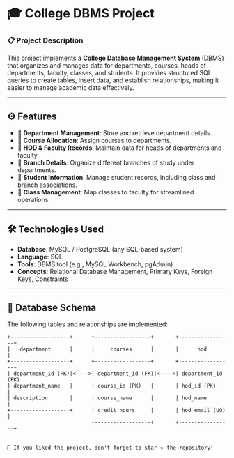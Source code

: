 # 🎓 College DBMS Project

### 📋 **Project Description**
This project implements a **College Database Management System** (DBMS) that organizes and manages data for departments, courses, heads of departments, faculty, classes, and students. It provides structured SQL queries to create tables, insert data, and establish relationships, making it easier to manage academic data effectively.

---

## ⚙️ **Features**
- 📌 **Department Management**: Store and retrieve department details.
- 📌 **Course Allocation**: Assign courses to departments.
- 📌 **HOD & Faculty Records**: Maintain data for heads of departments and faculty.
- 📌 **Branch Details**: Organize different branches of study under departments.
- 📌 **Student Information**: Manage student records, including class and branch associations.
- 📌 **Class Management**: Map classes to faculty for streamlined operations.

---

## 🛠️ **Technologies Used**
- **Database**: MySQL / PostgreSQL (any SQL-based system)
- **Language**: SQL
- **Tools**: DBMS tool (e.g., MySQL Workbench, pgAdmin)
- **Concepts**: Relational Database Management, Primary Keys, Foreign Keys, Constraints

---

## 🚀 **Database Schema**
The following tables and relationships are implemented:

```plaintext
+-------------------+      +------------------+       +-----------------+
|   department      |      |     courses      |       |      hod        |
+-------------------+      +------------------+       +-----------------+
| department_id (PK)|<---->| department_id (FK)|<---->| department_id (FK) 
| department_name   |      | course_id (PK)   |       | hod_id (PK)     |
| description       |      | course_name      |       | hod_name        |
+-------------------+      | credit_hours     |       | hod_email (UQ)  |
                           +------------------+       +-----------------+


🎉 If you liked the project, don't forget to star ⭐ the repository!

